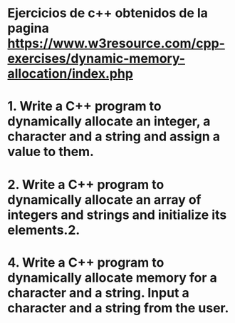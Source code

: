 # Ejercicios de c++ obtenidos de la pagina https://www.w3resource.com/cpp-exercises/dynamic-memory-allocation/index.php

# 1. Write a C++ program to dynamically allocate an integer, a character and a string and assign a value to them.

# 2. Write a C++ program to dynamically allocate an array of integers and strings and initialize its elements.2. 

# 4. Write a C++ program to dynamically allocate memory for a character and a string. Input a character and a string from the user.

